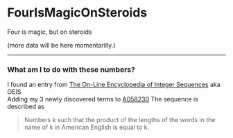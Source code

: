 # FourIsMagicOnSteroids
Four is magic, but on steroids

(more data will be here momentarilly.)


---
### What am I to do with these numbers?
I found an entry from [The On-Line Encyclopedia of Integer Sequences](https://oeis.org/) aka OEIS  
Adding my 3 newly discovered terms to [A058230](https://oeis.org/draft/A058230)
The sequence is described as
> Numbers k such that the product of the lengths of the words in the name of k in American English is equal to k.
